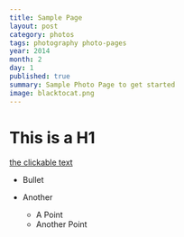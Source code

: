 ```yaml
---
title: Sample Page
layout: post 
category: photos
tags: photography photo-pages
year: 2014
month: 2
day: 1
published: true
summary: Sample Photo Page to get started
image: blacktocat.png
---
```


# This is a H1

[the clickable text](http://google.com/)

* Bullet
* Another

	- A Point
	- Another Point
